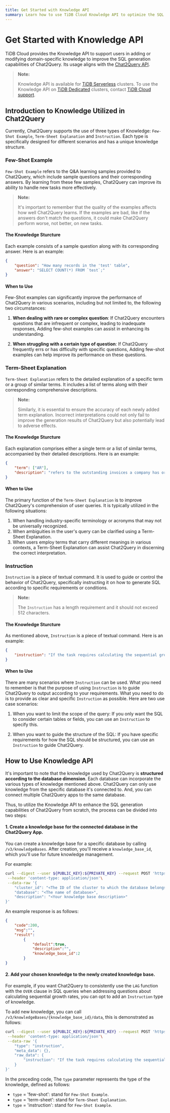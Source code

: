 ```yaml
---
title: Get Started with Knowledge API
summary: Learn how to use TiDB Cloud Knowledge API to optimize the SQL generation performance of the chat2query.
---
```


# Get Started with Knowledge API

TiDB Cloud provides the Knowledge API to support users in adding or modifying domain-specific knowledge to improve the SQL generation capabilities of Chat2Query. Its usage aligns with the [Chat2Query API](/tidb-cloud/use-chat2query-api.md). 


> **Note:**
>
> Knowledge API is available for [TiDB Serverless](/tidb-cloud/select-cluster-tier.md#tidb-serverless) clusters. To use the Knowledge API on [TiDB Dedicated](/tidb-cloud/select-cluster-tier.md#tidb-dedicated) clusters, contact [TiDB Cloud support](/tidb-cloud/tidb-cloud-support.md).


## Introduction to Knowledge Utilized in Chat2Query
Currently, Chat2Query supports the use of three types of Knowledge: `Few-Shot Example`, `Term-Sheet Explanation` and `Instruction`. Each type is specifically designed for different scenarios and has a unique knowledge structure.

### Few-Shot Example
`Few-Shot Example` refers to the Q&A learning samples provided to Chat2Query, which include sample questions and their corresponding answers. By learning from these few samples, Chat2Query can improve its ability to handle new tasks more effectively.

> **Note:**
>
> It's important to remember that the quality of the examples affects how well Chat2Query learns. If the examples are bad, like if the answers don't match the questions, it could make Chat2Query perform worse, not better, on new tasks.

#### The Knowledge Sturcture
Each example consists of a sample question along with its corresponding answer. Here is an example:

```json
{
    "question": "How many records in the 'test' table", 
    "answer": "SELECT COUNT(*) FROM `test`;"
}
```


#### When to Use
Few-Shot examples can significantly improve the performance of Chat2Query in various scenarios, including but not limited to, the following two circumstances:

1. **When dealing with rare or complex question**: If Chat2Query encounters questions that are infrequent or complex, leading to inadequate responses, Adding few-shot examples can assist in enhancing its understanding.

2. **When struggling with a certain type of question**: If Chat2Query frequently errs or has difficulty with specific questions, Adding few-shot examples can help improve its performance on these questions.



### Term-Sheet Explanation
`Term-Sheet Explanation` refers to the detailed explanation of a specific term or a group of similar terms. It includes a list of terms along with their corresponding comprehensive descriptions.

> **Note:**
>
> Similarly, it is essential to ensure the accuracy of each newly added term explanation. Incorrect interpretations could not only fail to improve the generation results of Chat2Query but also potentially lead to adverse effects.

#### The Knowledge Sturcture
Each explanation comprises either a single term or a list of similar terms, accompanied by their detailed descriptions. Here is an example:
```json
{
    "term": ["AR"],
    "description": "refers to the outstanding invoices a company has or the money clients owe the company"
}
```


#### When to Use
The primary function of the `Term-Sheet Explanation` is to improve Chat2Query's comprehension of user queries. It is typically utilized in the following situations:

1. When handling industry-specific terminology or acronyms that may not be universally recognized.
2. When ambiguities in the user's query can be clarified using a Term-Sheet Explanation.
3. When users employ terms that carry different meanings in various contexts, a Term-Sheet Explanation can assist Chat2Query in discerning the correct interpretation.


### Instruction
`Instruction` is a piece of textual command. It is used to guide or control the behavior of Chat2Query, specifically instructing it on how to generate SQL according to specific requirements or conditions.

> **Note:**
>
> The `Instruction` has a length requirement and it should not exceed 512 characters.

#### The Knowledge Sturcture
As mentioned above, `Instruction` is a piece of textual command. Here is an example:
```json
{
    "instruction": "If the task requires calculating the sequential growth rate: Using LAG function with OVER clause in SQL"
}
```

#### When to Use
There are many scenarios where `Instruction` can be used. What you need to remember is that the purpose of using `Instruction` is to guide Chat2Query to output according to your requirements. What you need to do is to provide as clear and specific `Instruction` as possible. Here are two use case scenarios:

1. When you want to limit the scope of the query: If you only want the SQL to consider certain tables or fields, you can use an `Instruction` to specify this.

2. When you want to guide the structure of the SQL: If you have specific requirements for how the SQL should be structured, you can use an `Instruction` to guide Chat2Query.


## How to Use Knowledge API
It's important to note that the knowledge used by Chat2Query is **structured according to the database dimension**. Each database can incorporate the various types of knowledge mentioned above. Chat2Query can only use knowledge from the specific database it's connected to. And, you can connect multiple Chat2Query apps to the same database.

Thus, to utilize the Knowledge API to enhance the SQL generation capabilities of Chat2Query from scratch, the process can be divided into two steps:

#### 1. Create a knowledge base for the connected database in the Chat2Query App.
You can create a knowledge base for a specific database by calling `/v3/knowledgeBases`. After creation, you'll receive a `knowledge_base_id`, which you'll use for future knowledge management.

For example:
```bash
curl --digest --user ${PUBLIC_KEY}:${PRIVATE_KEY} --request POST 'https://<region>.data.tidbcloud.com/api/v1beta/app/chat2query-<ID>/endpoint/v3/knowledgeBases'\
 --header 'content-type: application/json'\
 --data-raw '{
    "cluster_id": "<The ID of the cluster to which the database belongs>",
    "database": "<The name of database>",
    "description": "<Your knowledge base description>"
}'
```

An example response is as follows:

```json
{
    "code":200,
    "msg":"",
    "result":
        {
            "default":true,
            "description":"",
            "knowledge_base_id":2
        }
}
```


#### 2. Add your chosen knowledge to the newly created knowledge base.

For example, if you want Chat2Query to consistently use the `LAG` function with the `OVER` clause in SQL queries when addressing questions about calculating sequential growth rates, you can opt to add an `Instruction` type of knowledge.

To add new knowledge, you can call `/v3/knowledgeBases/{knowledge_base_id}/data`, this is demonstrated as follows:

```bash
curl --digest --user ${PUBLIC_KEY}:${PRIVATE_KEY} --request POST 'https://<region>.data.tidbcloud.com/api/v1beta/app/chat2query-<ID>/endpoint/v3/knowledgeBases/<knowledge_base_id>/data'\
 --header 'content-type: application/json'\
 --data-raw '{
    "type": "instruction",
    "meta_data": {},
    "raw_data": {
        "instruction": "If the task requires calculating the sequential growth rate: Using LAG function with OVER clause in SQL"
    }
}'
```

In the preceding code, The `type` parameter represents the type of the knowledge, defined as follows:

- `type` = 'few-shot': stand for `Few-Shot Example`.
- `type` = 'term-sheet': stand for `Term-Sheet Explanation`.
- `type` = 'instruction': stand for `Few-Shot Example`.
